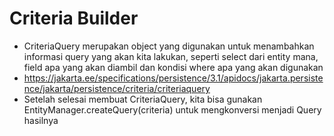 # Criteria Builder
* CriteriaQuery merupakan object yang digunakan untuk menambahkan informasi query yang akan kita lakukan, seperti select dari entity mana, field apa yang akan diambil dan kondisi where apa yang akan digunakan
* https://jakarta.ee/specifications/persistence/3.1/apidocs/jakarta.persistence/jakarta/persistence/criteria/criteriaquery 
* Setelah selesai membuat CriteriaQuery, kita bisa gunakan EntityManager.createQuery(criteria) untuk mengkonversi menjadi Query hasilnya
